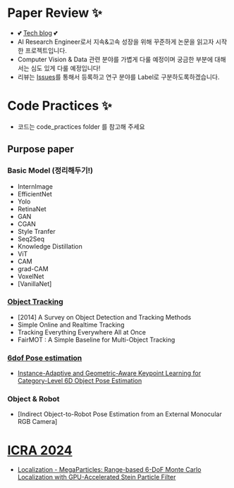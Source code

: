 # Paper Review ✨
- 💕 [Tech blog](https://1ch0.tistory.com/) 💕
- AI Research Engineer로서 지속&고속 성장을 위해 꾸준하게 논문을 읽고자 시작한 프로젝트입니다.
- Computer Vision & Data 관련 분야를 가볍게 다룰 예정이며 궁금한 부분에 대해서는 심도 있게 다룰 예정입니다!
- 리뷰는 [Issues](https://github.com/CYLoung/PaperReview/issues)를 통해서 등록하고 연구 분야를 Label로 구분하도록하겠습니다.


# Code Practices ✨
- 코드는 code_practices folder 를 참고해 주세요
## Purpose paper
### Basic Model (정리해두기!)
- InternImage
- EfficientNet
- Yolo
- RetinaNet
- GAN
- CGAN
- Style Tranfer
- Seq2Seq
- Knowledge Distillation
- ViT
- CAM
- grad-CAM
- VoxelNet
- [VanillaNet]

### [Object Tracking](https://paperswithcode.com/task/multi-object-tracking)
- [2014] A Survey on Object Detection and Tracking Methods
- Simple Online and Realtime Tracking
- Tracking Everything Everywhere All at Once
- FairMOT : A Simple Baseline for Multi-Object Tracking

### [6dof Pose estimation](https://paperswithcode.com/task/6d-pose-estimation)
- [Instance-Adaptive and Geometric-Aware Keypoint Learning for Category-Level 6D Object Pose Estimation](https://arxiv.org/pdf/2403.19527v1)

### Object & Robot
- [Indirect Object-to-Robot Pose Estimation from an External Monocular RGB Camera]



# [ICRA 2024](https://arxiv.org/search/?query=icra2024&searchtype=all&source=header)
- [Localization - MegaParticles: Range-based 6-DoF Monte Carlo Localization with GPU-Accelerated Stein Particle Filter](https://arxiv.org/abs/2404.16370)

